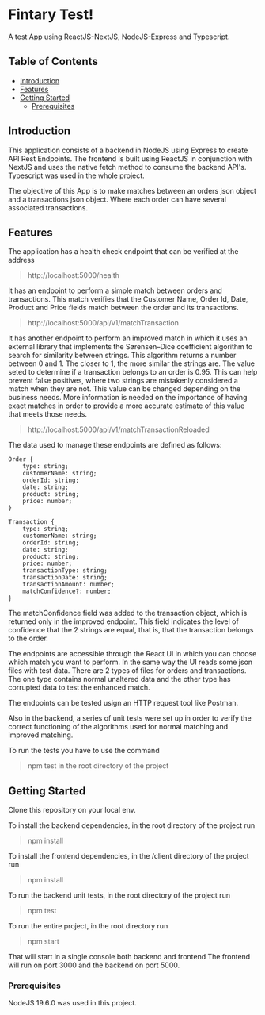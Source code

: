 # Fintary Test!

A test App using ReactJS-NextJS, NodeJS-Express and Typescript.

## Table of Contents

- [Introduction](#introduction)
- [Features](#features)
- [Getting Started](#getting-started)
  - [Prerequisites](#prerequisites)

## Introduction

This application consists of a backend in NodeJS using Express to create API Rest Endpoints. The frontend is built using ReactJS in conjunction with NextJS and uses the native fetch method to consume the backend API's. Typescript was used in the whole project.


The objective of this App is to make matches between an orders json object and a transactions json object. Where each order can have several associated transactions.

## Features

The application has a health check endpoint that can be verified at the address
>http://localhost:5000/health

It has an endpoint to perform a simple match between orders and transactions. This match verifies that the Customer Name, Order Id, Date, Product and Price fields match between the order and its transactions.
>http://localhost:5000/api/v1/matchTransaction

It has another endpoint to perform an improved match in which it uses an external library that implements the Sørensen–Dice coefficient algorithm to search for similarity between strings. This algorithm returns a number between 0 and 1. The closer to 1, the more similar the strings are. The value seted to determine if a transaction belongs to an order is 0.95.
This can help prevent false positives, where two strings are mistakenly considered a match when they are not.
This value can be changed depending on the business needs.
More information is needed on the importance of having exact matches in order to provide a more accurate estimate of this value that meets those needs.
>http://localhost:5000/api/v1/matchTransactionReloaded

The data used to manage these endpoints are defined as follows:

    Order {
        type: string;
        customerName: string;
        orderId: string;
        date: string;
        product: string;
        price: number;
    }

    Transaction {
        type: string;
        customerName: string;
        orderId: string;
        date: string;
        product: string;
        price: number;
        transactionType: string;
        transactionDate: string;
        transactionAmount: number;
        matchConfidence?: number;
    }

The matchConfidence field was added to the transaction object, which is returned only in the improved endpoint. This field indicates the level of confidence that the 2 strings are equal, that is, that the transaction belongs to the order.

The endpoints are accessible through the React UI in which you can choose which match you want to perform. In the same way the UI reads some json files with test data. There are 2 types of files for orders and transactions. The one type contains normal unaltered data and the other type has corrupted data to test the enhanced match.

The endpoints can be tested usign an HTTP request tool like Postman.

Also in the backend, a series of unit tests were set up in order to verify the correct functioning of the algorithms used for normal matching and improved matching.


To run the tests you have to use the command
>npm test
in the root directory of the project

## Getting Started

Clone this repository on your local env.

To install the backend dependencies, in the root directory of the project run
>npm install

To install the frontend dependencies, in the /client directory of the project run
>npm install

To run the backend unit tests, in the root directory of the project run
>npm test

To run the entire project, in the root directory run
>npm start

That will start in a single console both backend and frontend
The frontend will run on port 3000 and the backend on port 5000.

### Prerequisites

NodeJS 19.6.0 was used in this project. 
